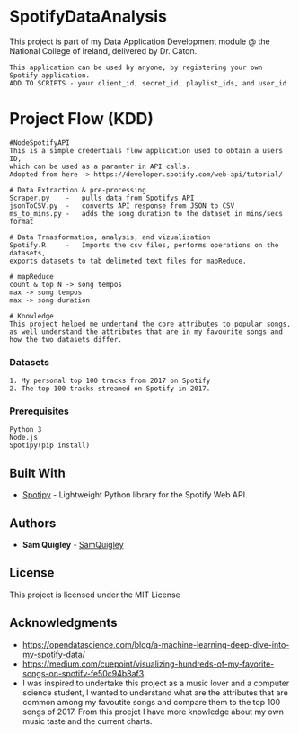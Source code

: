 # SpotifyDataAnalysis

This project is part of my Data Application Development module @ the National College of Ireland, delivered by Dr. Caton. 

```
This application can be used by anyone, by registering your own Spotify application.
ADD TO SCRIPTS - your client_id, secret_id, playlist_ids, and user_id  
```

# Project Flow (KDD)
```
#NodeSpotifyAPI
This is a simple credentials flow application used to obtain a users ID, 
which can be used as a paramter in API calls. 
Adopted from here -> https://developer.spotify.com/web-api/tutorial/

# Data Extraction & pre-processing
Scraper.py    -   pulls data from Spotifys API
jsonToCSV.py  -   converts API response from JSON to CSV
ms_to_mins.py -   adds the song duration to the dataset in mins/secs format

# Data Trnasformation, analysis, and vizualisation
Spotify.R     -   Imports the csv files, performs operations on the datasets, 
exports datasets to tab delimeted text files for mapReduce.

# mapReduce
count & top N -> song tempos
max -> song tempos
max -> song duration

# Knowledge
This project helped me undertand the core attributes to popular songs, 
as well understand the attributes that are in my favourite songs and how the two datasets differ.
```
### Datasets
```
1. My personal top 100 tracks from 2017 on Spotify
2. The top 100 tracks streamed on Spotify in 2017.
```

### Prerequisites

```
Python 3
Node.js
Spotipy(pip install)
```


## Built With

* [Spotipy](http://spotipy.readthedocs.io/en/latest/) - Lightweight Python library for the Spotify Web API.


## Authors

* **Sam Quigley** - [SamQuigley](https://github.com/SamQuigley)

## License

This project is licensed under the MIT License

## Acknowledgments

* https://opendatascience.com/blog/a-machine-learning-deep-dive-into-my-spotify-data/
* https://medium.com/cuepoint/visualizing-hundreds-of-my-favorite-songs-on-spotify-fe50c94b8af3
* I was inspired to undertake this project as a music lover and a computer science student, I wanted to understand what are the attributes that are common among my favoutite songs and compare them to the top 100 songs of 2017. From this proejct I have more knowledge about my own music taste and the current charts. 
